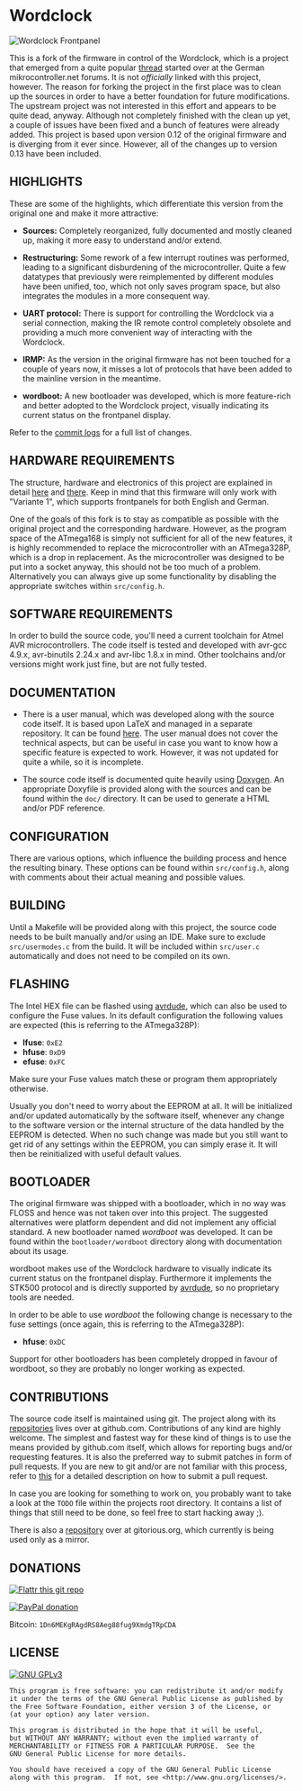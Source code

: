 # Wordclock

![Wordclock Frontpanel][0]

This is a fork of the firmware in control of the Wordclock, which is a project
that emerged from a quite popular [thread][1] started over at the German
mikrocontroller.net forums. It is not *officially* linked with this project,
however. The reason for forking the project in the first place was to clean up
the sources in order to have a better foundation for future modifications. The
upstream project was not interested in this effort and appears to be quite dead,
anyway. Although not completely finished with the clean up yet, a couple of
issues have been fixed and a bunch of features were already added. This project
is based upon version 0.12 of the original firmware and is diverging from it
ever since. However, all of the changes up to version 0.13 have been included.

## HIGHLIGHTS

These are some of the highlights, which differentiate this version from the
original one and make it more attractive:

- **Sources:** Completely reorganized, fully documented and mostly cleaned up,
  making it more easy to understand and/or extend.

- **Restructuring:** Some rework of a few interrupt routines was performed,
  leading to a significant disburdening of the microcontroller. Quite a few
  datatypes that previously were reimplemented by different modules have been
  unified, too, which not only saves program space, but also integrates the
  modules in a more consequent way.

- **UART protocol:** There is support for controlling the Wordclock via a
  serial connection, making the IR remote control completely obsolete and
  providing a much more convenient way of interacting with the Wordclock.

- **IRMP:** As the version in the original firmware has not been touched for a
  couple of years now, it misses a lot of protocols that have been added to
  the mainline version in the meantime.

- **wordboot:** A new bootloader was developed, which is more feature-rich and
  better adopted to the Wordclock project, visually indicating its current
  status on the frontpanel display.

Refer to the [commit logs][4] for a full list of changes.

## HARDWARE REQUIREMENTS

The structure, hardware and electronics of this project are explained in detail
[here][2] and [there][3]. Keep in mind that this firmware will only work with
"Variante 1", which supports frontpanels for both English and German.

One of the goals of this fork is to stay as compatible as possible with the
original project and the corresponding hardware. However, as the program space
of the ATmega168 is simply not sufficient for all of the new features, it is
highly recommended to replace the microcontroller with an ATmega328P, which is
a drop in replacement. As the microcontroller was designed to be put into a
socket anyway, this should not be too much of a problem. Alternatively you can
always give up some functionality by disabling the appropriate switches within
`src/config.h`.

## SOFTWARE REQUIREMENTS

In order to build the source code, you'll need a current toolchain for Atmel
AVR microcontrollers. The code itself is tested and developed with avr-gcc
4.9.x, avr-binutils 2.24.x and avr-libc 1.8.x in mind. Other toolchains and/or
versions might work just fine, but are not fully tested.

## DOCUMENTATION

- There is a user manual, which was developed along with the source code
  itself. It is based upon LaTeX and managed in a separate repository. It can
  be found [here][5]. The user manual does not cover the technical aspects, but
  can be useful in case you want to know how a specific feature is expected to
  work. However, it was not updated for quite a while, so it is incomplete.

- The source code itself is documented quite heavily using [Doxygen][6]. An
  appropriate Doxyfile is provided along with the sources and can be found
  within the `doc/` directory. It can be used to generate a HTML and/or PDF
  reference.

## CONFIGURATION

There are various options, which influence the building process and hence the
resulting binary. These options can be found within `src/config.h`, along with
comments about their actual meaning and possible values.

## BUILDING

Until a Makefile will be provided along with this project, the source code
needs to be built manually and/or using an IDE. Make sure to exclude
`src/usermodes.c` from the build. It will be included within `src/user.c`
automatically and does not need to be compiled on its own.

## FLASHING

The Intel HEX file can be flashed using [avrdude][7], which can also be used to
configure the Fuse values. In its default configuration the following values
are expected (this is referring to the ATmega328P):

- **lfuse**: `0xE2`
- **hfuse**: `0xD9`
- **efuse**: `0xFC`

Make sure your Fuse values match these or program them appropriately otherwise.

Usually you don't need to worry about the EEPROM at all. It will be initialized
and/or updated automatically by the software itself, whenever any change to the
software version or the internal structure of the data handled by the EEPROM is
detected. When no such change was made but you still want to get rid of any
settings within the EEPROM, you can simply erase it. It will then be
reinitialized with useful default values.

## BOOTLOADER

The original firmware was shipped with a bootloader, which in no way was FLOSS
and hence was not taken over into this project. The suggested alternatives were
platform dependent and did not implement any official standard. A new
bootloader named *wordboot* was developed. It can be found within the
`bootloader/wordboot` directory along with documentation about its usage.

wordboot makes use of the Wordclock hardware to visually indicate its current
status on the frontpanel display. Furthermore it implements the STK500 protocol
and is directly supported by [avrdude][7], so no proprietary tools are needed.

In order to be able to use *wordboot* the following change is necessary to the
fuse settings (once again, this is referring to the ATmega328P):

- **hfuse**: `0xDC`

Support for other bootloaders has been completely dropped in favour of
wordboot, so they are probably no longer working as expected.

## CONTRIBUTIONS

The source code itself is maintained using git. The project along with its
[repositories][8] lives over at github.com. Contributions of any kind are
highly welcome. The simplest and fastest way for these kind of things is to use
the means provided by github.com itself, which allows for reporting bugs and/or
requesting features. It is also the preferred way to submit patches in form of
pull requests. If you are new to git and/or are not familiar with this process,
refer to [this][9] for a detailed description on how to submit a pull request.

In case you are looking for something to work on, you probably want to take a
look at the `TODO` file within the projects root directory. It contains a list
of things that still need to be done, so feel free to start hacking away ;).

There is also a [repository][10] over at gitorious.org, which currently is
being used only as a mirror.

## DONATIONS

[![Flattr this git repo](http://api.flattr.com/button/flattr-badge-large.png "Flattr This!")](https://flattr.com/submit/auto?user_id=johnpatcher&url=https://github.com/Wordclock/firmware)

[![PayPal donation](https://www.paypalobjects.com/de_DE/DE/i/btn/btn_donate_LG.gif "PayPal")](https://www.paypal.com/cgi-bin/webscr?cmd=_donations&business=karol%40babioch%2ede&lc=DE&item_name=Wordclock&no_note=0&currency_code=EUR&bn=PP%2dDonationsBF%3abtn_donateCC_LG%2egif%3aNonHostedGuest)

Bitcoin: `1Dn6MEKgRAgdRS8Aeg88fug9XmdgTRpCDA`

## LICENSE

[![GNU GPLv3](http://www.gnu.org/graphics/gplv3-127x51.png "GNU GPLv3")](http://www.gnu.org/licenses/gpl.html)

    This program is free software: you can redistribute it and/or modify
    it under the terms of the GNU General Public License as published by
    the Free Software Foundation, either version 3 of the License, or
    (at your option) any later version.

    This program is distributed in the hope that it will be useful,
    but WITHOUT ANY WARRANTY; without even the implied warranty of
    MERCHANTABILITY or FITNESS FOR A PARTICULAR PURPOSE.  See the
    GNU General Public License for more details.

    You should have received a copy of the GNU General Public License
    along with this program.  If not, see <http://www.gnu.org/licenses/>.

[0]: https://www.mikrocontroller.net/wikifiles/1/17/Wordclock-frontpanel.png "Wordclock Frontpanel"
[1]: https://www.mikrocontroller.net/topic/156661
[2]: https://www.mikrocontroller.net/articles/Word_Clock
[3]: https://www.mikrocontroller.net/articles/Word_Clock_Variante_1
[4]: https://github.com/Wordclock/firmware/commits/master
[5]: https://github.com/Wordclock/manual
[6]: https://www.stack.nl/~dimitri/doxygen/
[7]: http://www.nongnu.org/avrdude/
[8]: https://github.com/Wordclock
[9]: https://help.github.com/articles/using-pull-requests
[10]: https://gitorious.org/Wordclock
